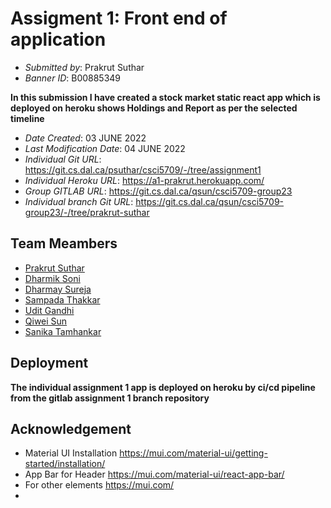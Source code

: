 # Assigment 1: Front end of application
* *Submitted by*: Prakrut Suthar
* *Banner ID*: B00885349

**In this submission I have created a stock market static react app which is deployed on heroku shows Holdings and Report as per the selected timeline**

* *Date Created*: 03 JUNE 2022
* *Last Modification Date*: 04 JUNE 2022
* *Individual Git URL*: <https://git.cs.dal.ca/psuthar/csci5709/-/tree/assignment1>
* *Individual Heroku URL*: <https://a1-prakrut.herokuapp.com/>
* *Group GITLAB URL*: <https://git.cs.dal.ca/qsun/csci5709-group23>
* *Individual branch Git URL*: <https://git.cs.dal.ca/qsun/csci5709-group23/-/tree/prakrut-suthar>

## Team Meambers

* [Prakrut Suthar](mailto:prakrut@dal.ca)
* [Dharmik Soni](mailto:dh657288@dal.ca)
* [Dharmay Sureja](mailto:dharmaysureja@dal.ca)
* [Sampada Thakkar](mailto:sm223034@dal.ca)
* [Udit Gandhi](mailto:udit.gandhi@dal.ca)
* [Qiwei Sun](mailto:sunq@dal.ca)
* [Sanika Tamhankar](mailto:sn295037@dal.ca)

## Deployment

**The individual assignment 1 app is deployed on heroku by ci/cd pipeline from the gitlab assignment 1 branch repository**

## Acknowledgement

* Material UI Installation <https://mui.com/material-ui/getting-started/installation/>
* App Bar for Header <https://mui.com/material-ui/react-app-bar/>
* For other elements <https://mui.com/>
* 